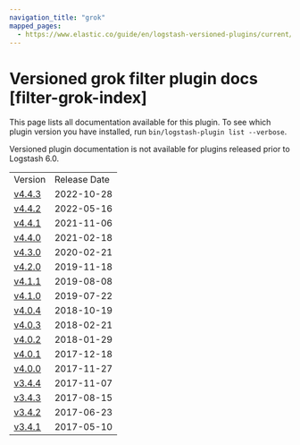 ```yaml
---
navigation_title: "grok"
mapped_pages:
  - https://www.elastic.co/guide/en/logstash-versioned-plugins/current/filter-grok-index.html
---
```


# Versioned grok filter plugin docs [filter-grok-index]

This page lists all documentation available for this plugin. To see which plugin version you have installed, run `bin/logstash-plugin list --verbose`.

Versioned plugin documentation is not available for plugins released prior to Logstash 6.0.

| | |
| :- | :- |
| Version | Release Date |
| [v4.4.3](v4-4-3-plugins-filters-grok.md) | 2022-10-28 |
| [v4.4.2](v4-4-2-plugins-filters-grok.md) | 2022-05-16 |
| [v4.4.1](v4-4-1-plugins-filters-grok.md) | 2021-11-06 |
| [v4.4.0](v4-4-0-plugins-filters-grok.md) | 2021-02-18 |
| [v4.3.0](v4-3-0-plugins-filters-grok.md) | 2020-02-21 |
| [v4.2.0](v4-2-0-plugins-filters-grok.md) | 2019-11-18 |
| [v4.1.1](v4-1-1-plugins-filters-grok.md) | 2019-08-08 |
| [v4.1.0](v4-1-0-plugins-filters-grok.md) | 2019-07-22 |
| [v4.0.4](v4-0-4-plugins-filters-grok.md) | 2018-10-19 |
| [v4.0.3](v4-0-3-plugins-filters-grok.md) | 2018-02-21 |
| [v4.0.2](v4-0-2-plugins-filters-grok.md) | 2018-01-29 |
| [v4.0.1](v4-0-1-plugins-filters-grok.md) | 2017-12-18 |
| [v4.0.0](v4-0-0-plugins-filters-grok.md) | 2017-11-27 |
| [v3.4.4](v3-4-4-plugins-filters-grok.md) | 2017-11-07 |
| [v3.4.3](v3-4-3-plugins-filters-grok.md) | 2017-08-15 |
| [v3.4.2](v3-4-2-plugins-filters-grok.md) | 2017-06-23 |
| [v3.4.1](v3-4-1-plugins-filters-grok.md) | 2017-05-10 |
